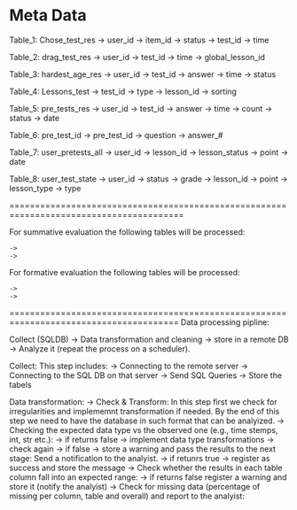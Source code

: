 # Meta Data

Table_1: Chose_test_res
    -> user_id
    -> item_id
    -> status
    -> test_id
    -> time

Table_2: drag_test_res
    -> user_id
    -> test_id
    -> time
    -> global_lesson_id

Table_3: hardest_age_res
    -> user_id
    -> test_id
    -> answer
    -> time
    -> status

Table_4: Lessons_test
    -> test_id
    -> type
    -> lesson_id
    -> sorting

Table_5: pre_tests_res
    -> user_id
    -> test_id
    -> answer
    -> time
    -> count
    -> status
    -> date

Table_6: pre_test_id
    -> pre_test_id
    -> question
    -> answer_#

Table_7: user_pretests_all
    -> user_id
    -> lesson_id
    -> lesson_status
    -> point
    -> date

Table_8: user_test_state
    -> user_id
    -> status
    -> grade
    -> lesson_id
    -> point
    -> lesson_type
    -> type


========================================================================================

For summative evaluation the following tables will be processed:

    ->
    ->

For formative evaluation the following tables will be processed:

    ->
    ->

=======================================================================================
Data processing pipline:

Collect (SQLDB) -> Data transformation and cleaning -> store in a remote DB -> Analyze it (repeat the process on a scheduler).

Collect: This step includes:
    -> Connecting to the remote server
    -> Connecting to the SQL DB on that server
    -> Send SQL Queries
    -> Store the tabels

Data transformation:
    -> Check & Transform: In this step first we check for irregularities and implememnt transformation if needed. By the end of this step we need to have
    the database in such format that can be analyized.
        -> Checking the expected data type vs the observed one (e.g., time stemps, int, str etc.):
            -> if returns false -> implement data type transformations
                -> check again
                    -> if false -> store a warning and pass the results to the next stage: Send a notification to the analyist. 
            -> if retunrs true -> register as success and store the message
        -> Check whether the results in each table column fall into an expected range:
            -> if returns false register a warning and store it (notify the analyist)
        -> Check for missing data (percentage of missing per column, table and overall) and report to the analyist:

